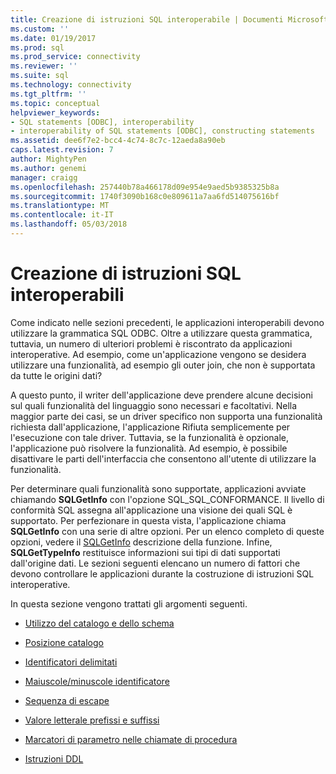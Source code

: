 ```yaml
---
title: Creazione di istruzioni SQL interoperabile | Documenti Microsoft
ms.custom: ''
ms.date: 01/19/2017
ms.prod: sql
ms.prod_service: connectivity
ms.reviewer: ''
ms.suite: sql
ms.technology: connectivity
ms.tgt_pltfrm: ''
ms.topic: conceptual
helpviewer_keywords:
- SQL statements [ODBC], interoperability
- interoperability of SQL statements [ODBC], constructing statements
ms.assetid: dee6f7e2-bcc4-4c74-8c7c-12aeda8a90eb
caps.latest.revision: 7
author: MightyPen
ms.author: genemi
manager: craigg
ms.openlocfilehash: 257440b78a466178d09e954e9aed5b9385325b8a
ms.sourcegitcommit: 1740f3090b168c0e809611a7aa6fd514075616bf
ms.translationtype: MT
ms.contentlocale: it-IT
ms.lasthandoff: 05/03/2018
---
```

# <a name="constructing-interoperable-sql-statements"></a>Creazione di istruzioni SQL interoperabili
Come indicato nelle sezioni precedenti, le applicazioni interoperabili devono utilizzare la grammatica SQL ODBC. Oltre a utilizzare questa grammatica, tuttavia, un numero di ulteriori problemi è riscontrato da applicazioni interoperative. Ad esempio, come un'applicazione vengono se desidera utilizzare una funzionalità, ad esempio gli outer join, che non è supportata da tutte le origini dati?  
  
 A questo punto, il writer dell'applicazione deve prendere alcune decisioni sul quali funzionalità del linguaggio sono necessari e facoltativi. Nella maggior parte dei casi, se un driver specifico non supporta una funzionalità richiesta dall'applicazione, l'applicazione Rifiuta semplicemente per l'esecuzione con tale driver. Tuttavia, se la funzionalità è opzionale, l'applicazione può risolvere la funzionalità. Ad esempio, è possibile disattivare le parti dell'interfaccia che consentono all'utente di utilizzare la funzionalità.  
  
 Per determinare quali funzionalità sono supportate, applicazioni avviate chiamando **SQLGetInfo** con l'opzione SQL_SQL_CONFORMANCE. Il livello di conformità SQL assegna all'applicazione una visione dei quali SQL è supportato. Per perfezionare in questa vista, l'applicazione chiama **SQLGetInfo** con una serie di altre opzioni. Per un elenco completo di queste opzioni, vedere il [SQLGetInfo](../../../odbc/reference/syntax/sqlgetinfo-function.md) descrizione della funzione. Infine, **SQLGetTypeInfo** restituisce informazioni sui tipi di dati supportati dall'origine dati. Le sezioni seguenti elencano un numero di fattori che devono controllare le applicazioni durante la costruzione di istruzioni SQL interoperative.  
  
 In questa sezione vengono trattati gli argomenti seguenti.  
  
-   [Utilizzo del catalogo e dello schema](../../../odbc/reference/develop-app/catalog-and-schema-usage.md)  
  
-   [Posizione catalogo](../../../odbc/reference/develop-app/catalog-position.md)  
  
-   [Identificatori delimitati](../../../odbc/reference/develop-app/quoted-identifiers.md)  
  
-   [Maiuscole/minuscole identificatore](../../../odbc/reference/develop-app/identifier-case.md)  
  
-   [Sequenza di escape](../../../odbc/reference/develop-app/escape-sequences.md)  
  
-   [Valore letterale prefissi e suffissi](../../../odbc/reference/develop-app/literal-prefixes-and-suffixes.md)  
  
-   [Marcatori di parametro nelle chiamate di procedura](../../../odbc/reference/develop-app/parameter-markers-in-procedure-calls.md)  
  
-   [Istruzioni DDL](../../../odbc/reference/develop-app/ddl-statements.md)

